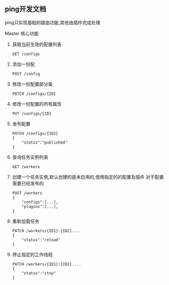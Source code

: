 ## ping开发文档

ping只实现基础的路由功能,其他由插件完成处理

Master 核心功能
1.  获取当前生效的配置列表

        GET /configs
    
2.  添加一份配

        POST /config
       
3.  修改一份配置部分属

        PATCH /configs/{ID}
    
4.  修改一份配置的所有属性

        PUT /configs/{ID}
        
5.  发布配置

        PATCH /configs/{ID1}
        {
            "status":"published"
        }
    
6.  查询任务实例列表

        GET /workers
    
7.  创建一个任务实例,默认创建的是未启用的,使用指定的的配置及插件
对于配置需要已经发布的

        POST /workers
        {
            "configs":[...],
            "plugins":[...],
        }
    
8.  重新加载任务

        PATCH /workers/{ID1}:{ID2}....
        {
            "status":"reload"
        }
    
9.  停止指定的工作线程

        PATCH /workers/{ID1}:{ID2}....
        {
            "status":"stop"
        }
    
    
    
